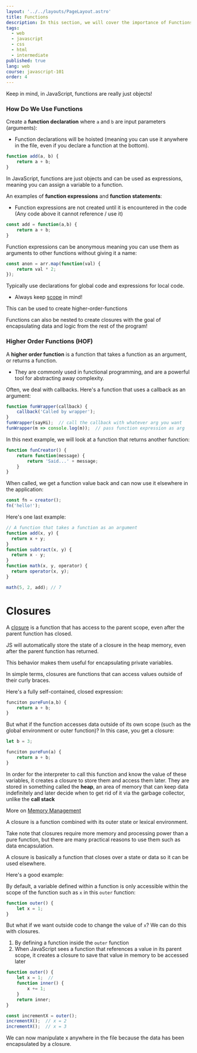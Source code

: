 ```yaml
---
layout: '../../layouts/PageLayout.astro'
title: Functions
description: In this section, we will cover the importance of Functions!
tags:
  - web
  - javascript
  - css
  - html
  - intermediate
published: true
lang: web
course: javascript-101
order: 4
---
```


Keep in mind, in JavaScript, functions are really just objects!

### How Do We Use Functions
Create a **function declaration** where `a` and `b` are input parameters (arguments):
* Function declarations will be hoisted (meaning you can use it anywhere in the file, even if you declare a function at the bottom).

```js
function add(a, b) {
	return a + b;
}
```

In JavaScript, functions are just objects and can be used as expressions, meaning you can assign a variable to a function.

An examples of **function expressions** and **function statements**:
* Function expressions are not created until it is encountered in the code (Any code above it cannot reference / use it)

```js
const add = function(a,b) {
	return a + b;
}
```

Function expressions can be anonymous meaning you can use them as arguments to other functions without giving it a name:

```js
const anon = arr.map(function(val) {
	return val * 2;
});
```

Typically use declarations for global code and expressions for local code.
- Always keep [scope](https://www.w3schools.com/js/js_scope.asp) in mind!

This can be used to create higher-order-functions

Functions can also be nested to create closures with the goal of encapsulating data and logic from the rest of the program!

### Higher Order Functions (HOF)
A **higher order function** is a function that takes a function as an argument, or returns a function.
* They are commonly used in functional programming, and are a powerful tool for abstracting away complexity.

Often, we deal with callbacks. Here's a function that uses a callback as an argument:

```js
function funWrapper(callback) {
	callback('Called by wrapper');
}
funWrapper(sayHi);  // call the callback with whatever arg you want
funWrapper(m => console.log(m));  // pass function expression as arg
```

In this next example, we will look at a function that returns another function:

```js
function funCreator() {
	return function(message) {
		return 'Said...' + message;
	}
}
```

When called, we get a function value back and can now use it elsewhere in the application:

```js
const fn = creator();
fn('hello!');
```

Here's one last example:

```js
// A function that takes a function as an argument
function add(x, y) {
  return x + y;
}
function subtract(x, y) {
  return x - y;
}
function math(x, y, operator) {
  return operator(x, y);
}

math(5, 2, add); // 7
```
# Closures
A [closure](https://developer.mozilla.org/en-US/docs/Web/JavaScript/Closures) is a function that has access to the parent scope, even after the parent function has closed.

JS will automatically store the state of a closure in the heap memory, even after the parent function has returned.

This behavior makes them useful for encapsulating private variables.

In simple terms, closures are functions that can access values outside of their curly braces.

Here's a fully self-contained, closed expression:

```js
funciton pureFun(a,b) {
	return a + b;
}
```

But what if the function accesses data outside of its own scope (such as the global environment or outer function)? In this case, you get a closure:

```js
let b = 3;

funciton pureFun(a) {
	return a + b;
}
```

In order for the interpreter to call this function and know the value of these variables, it creates a closure to store them and access them later. They are stored in something called the **heap**, an area of memory that can keep data indefinitely and later decide when to get rid of it via the garbage collector, unlike the **call stack**

More on [Memory Management](https://www.geeksforgeeks.org/memory-management-in-javascript/)

A closure is a function combined with its outer state or lexical environment.

Take note that closures require more memory and processing power than a pure function, but there are many practical reasons to use them such as data encapsulation.

A closure is basically a function that closes over a state or data so it can be used elsewhere.

Here's a good example:

By default, a variable defined within a function is only accessible within the scope of the function such as `x` in this `outer` function:

```js
function outer() {
	let x = 1;
}
```

But what if we want outside code to change the value of `x`? We can do this with closures.
1. By defining a function inside the `outer` function
2. When JavaScript sees a function that references a value in its parent scope, it creates a closure to save that value in memory to be accessed later

```js
function outer() {
	let x = 1;  //
	function inner() {
	    x += 1;
	}
	return inner;
}

const incrementX = outer();
incrementX();  // x = 2
incrementX();  // x = 3
```

We can now manipulate x anywhere in the file because the data has been encapsulated by a closure.